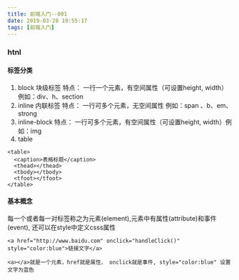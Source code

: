 ```yaml
---
title: 前端入门--001
date: 2019-03-28 19:55:17
tags: [前端入门]
---
```


### htnl
#### 标签分类
1. block 块级标签    特点： 一行一个元素，有空间属性（可设置height, width）例如：div、h、section 
2. inline 内联标签   特点： 一行可多个元素，无空间属性  例如：span 、b、em、strong
3. inline-block     特点： 一行可多个元素，有空间属性（可设置height, width）例如：img
4. table 
```
<table>
  <caption>表格标题</caption> 
  <thead></thead>
  <tbody></tbody>
  <tfoot></tfoot>
</table>
```

#### 基本概念
每一个或者每一对标签称之为元素(element),元素中有属性(attribute)和事件(event), 还可以在style中定义csss属性
```
<a href="http://www.baidu.com" onclick="handleClick()" style="color:blue">链接文字</a>

<a></a>就是一个元素，href就是属性， onclick就是事件, style="color:blue" 设置文字为蓝色
```
